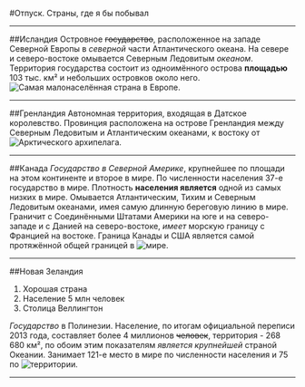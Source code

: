 #Отпуск. Страны, где я бы побывал

---

##Исландия
Островное ~~государство~~, расположенное на западе Северной Европы в *северной* части Атлантического океана. На севере и северо-востоке омывается Северным Ледовитым _океаном_. Территория государства состоит из одноимённого острова **площадью** 103 тыс. км² и небольших островков около него. ![Самая малонаселённая страна в Европе.](2897333.jpg)

---

##Гренландия
Автономная территория, входящая в Датское королевство. Провинция расположена на острове Гренландия между Северным Ледовитым и Атлантическим океанами, к востоку от ![Арктического архипелага.](98ea2ef360163c1604190ff2610ade5f.jpg) 

---

##Канада
_Государство в Северной Америке_, крупнейшее по площади на этом континенте и второе в мире. По численности населения 37-е государство в мире. Плотность **населения является** одной из самых низких в мире. Омывается Атлантическим, Тихим и Северным Ледовитым океанами, имея самую длинную береговую линию в мире. Граничит с Соединёнными Штатами Америки на юге и на северо-западе и с Данией на северо-востоке, *имеет* морскую границу с Францией на востоке. Граница Канады и США является самой протяжённой общей границей в ![мире.](4415632a-d1b.jpg)

---

##Новая Зеландия
1. Хорошая страна
2. Население 5 млн человек
3. Столица Веллингтон

*Государство* в Полинезии. Население, по итогам официальной переписи 2013 года, составляет более 4 миллионов ~~человек~~, территория - 268 680 км², по обоим этим показателям _является крупнейшей_ страной Океании. Занимает 121-е место в мире по численности населения и 75 по ![территории.](54f8098f79c9e.jpeg)

---